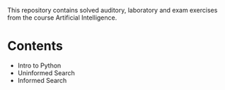This repository contains solved auditory, laboratory and exam exercises from the course Artificial Intelligence.

# Contents
- Intro to Python
- Uninformed Search
- Informed Search
